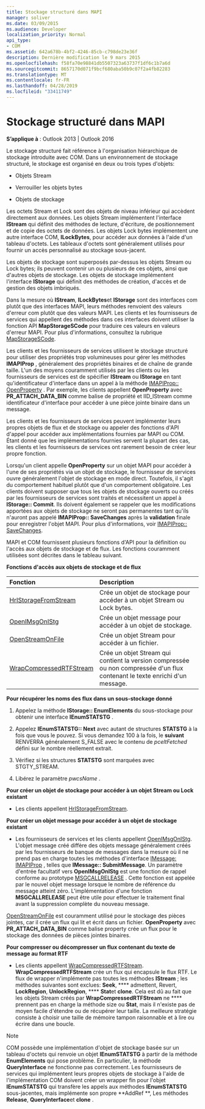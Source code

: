 ```yaml
---
title: Stockage structuré dans MAPI
manager: soliver
ms.date: 03/09/2015
ms.audience: Developer
localization_priority: Normal
api_type:
- COM
ms.assetid: 642a678b-4bf2-4246-85cb-c798de23e36f
description: Dernière modification le 9 mars 2015
ms.openlocfilehash: f58fa70e98841db5507323a63737f1df6c1b7a6d
ms.sourcegitcommit: 8657170d071f9bcf680aba50b9c07f2a4fb82283
ms.translationtype: MT
ms.contentlocale: fr-FR
ms.lasthandoff: 04/28/2019
ms.locfileid: "33411749"
---
```

# <a name="structured-storage-in-mapi"></a>Stockage structuré dans MAPI

  
  
**S’applique à** : Outlook 2013 | Outlook 2016 
  
Le stockage structuré fait référence à l'organisation hiérarchique de stockage introduite avec COM. Dans un environnement de stockage structuré, le stockage est organisé en deux ou trois types d'objets: 
  
- Objets Stream
    
- Verrouiller les objets bytes
    
- Objets de stockage
    
Les octets Stream et Lock sont des objets de niveau inférieur qui accèdent directement aux données. Les objets Stream implémentent l'interface **IStream** qui définit des méthodes de lecture, d'écriture, de positionnement et de copie des octets de données. Les objets Lock bytes implémentent une autre interface COM, **ILockBytes**, pour accéder aux données à l'aide d'un tableau d'octets. Les tableaux d'octets sont généralement utilisés pour fournir un accès personnalisé au stockage sous-jacent.
  
Les objets de stockage sont superposés par-dessus les objets Stream ou Lock bytes; ils peuvent contenir un ou plusieurs de ces objets, ainsi que d'autres objets de stockage. Les objets de stockage implémentent l'interface **IStorage** qui définit des méthodes de création, d'accès et de gestion des objets imbriqués. 
  
Dans la mesure où **IStream**, **ILockBytes**et **IStorage** sont des interfaces com plutôt que des interfaces MAPI, leurs méthodes renvoient des valeurs d'erreur com plutôt que des valeurs MAPI. Les clients et les fournisseurs de services qui appellent des méthodes dans ces interfaces doivent utiliser la fonction API **MapStorageSCode** pour traduire ces valeurs en valeurs d'erreur MAPI. Pour plus d'informations, consultez la rubrique [MapStorageSCode](mapstoragescode.md).
  
Les clients et les fournisseurs de services utilisent le stockage structuré pour utiliser des propriétés trop volumineuses pour gérer les méthodes **IMAPIProp** , généralement des propriétés binaires et de chaîne de grande taille. L'un des moyens couramment utilisés par les clients ou les fournisseurs de services est de spécifier **IStream** ou **IStorage** en tant qu'identificateur d'interface dans un appel à la méthode [IMAPIProp:: OpenProperty](imapiprop-openproperty.md) . Par exemple, les clients appellent **OpenProperty** avec **PR_ATTACH_DATA_BIN** comme balise de propriété et IID_IStream comme identificateur d'interface pour accéder à une pièce jointe binaire dans un message. 
  
Les clients et les fournisseurs de services peuvent implémenter leurs propres objets de flux et de stockage ou appeler des fonctions d'API d'appel pour accéder aux implémentations fournies par MAPI ou COM. Étant donné que les implémentations fournies servent la plupart des cas, les clients et les fournisseurs de services ont rarement besoin de créer leur propre fonction. 
  
Lorsqu'un client appelle **OpenProperty** sur un objet MAPI pour accéder à l'une de ses propriétés via un objet de stockage, le fournisseur de services ouvre généralement l'objet de stockage en mode direct. Toutefois, il s'agit du comportement habituel plutôt que d'un comportement obligatoire. Les clients doivent supposer que tous les objets de stockage ouverts ou créés par les fournisseurs de services sont traités et nécessitent un appel à **IStorage:: Commit**. Ils doivent également se rappeler que les modifications apportées aux objets de stockage ne seront pas permanentes tant qu'ils n'auront pas appelé **IMAPIProp:: SaveChanges** après la **validation** finale pour enregistrer l'objet MAPI. Pour plus d'informations, voir [IMAPIProp:: SaveChanges](imapiprop-savechanges.md).
  
MAPI et COM fournissent plusieurs fonctions d'API pour la définition ou l'accès aux objets de stockage et de flux. Les fonctions couramment utilisées sont décrites dans le tableau suivant.
  
**Fonctions d'accès aux objets de stockage et de flux**

|**Fonction**|**Description**|
|:-----|:-----|
|[HrIStorageFromStream](hristoragefromstream.md) <br/> |Crée un objet de stockage pour accéder à un objet Stream ou Lock bytes.  <br/> |
|[OpenIMsgOnIStg](openimsgonistg.md) <br/> |Crée un objet message pour accéder à un objet de stockage.  <br/> |
|[OpenStreamOnFile](openstreamonfile.md) <br/> |Crée un objet Stream pour accéder à un fichier.  <br/> |
|[WrapCompressedRTFStream](wrapcompressedrtfstream.md) <br/> |Crée un objet Stream qui contient la version compressée ou non compressée d'un flux contenant le texte enrichi d'un message.  <br/> |
   
 **Pour récupérer les noms des flux dans un sous-stockage donné**
  
1. Appelez la méthode **IStorage:: EnumElements** du sous-stockage pour obtenir une interface **IEnumSTATSTG** . 
    
2. Appelez **IEnumSTATSTG:: Next** avec autant de structures **STATSTG** à la fois que vous le pouvez. Si vous demandez 100 à la fois, le **suivant** RENVERRA généralement S_FALSE avec le contenu de _pceltFetched_ défini sur le nombre réellement extrait. 
    
3. Vérifiez si les structures **STATSTG** sont marquées avec STGTY_STREAM. 
    
4. Libérez le paramètre _pwcsName_ . 
    
 **Pour créer un objet de stockage pour accéder à un objet Stream ou Lock existant**
  
- Les clients appellent [HrIStorageFromStream](hristoragefromstream.md). 
    
 **Pour créer un objet message pour accéder à un objet de stockage existant**
  
- Les fournisseurs de services et les clients appellent [OpenIMsgOnIStg](openimsgonistg.md). L'objet message créé diffère des objets message généralement créés par les fournisseurs de banque de messages dans la mesure où il ne prend pas en charge toutes les méthodes d'interface [IMessage: IMAPIProp](imessageimapiprop.md) , telles que **IMessage:: SubmitMessage**. Un paramètre d'entrée facultatif vers **OpenIMsgOnIStg** est une fonction de rappel conforme au prototype [MSGCALLRELEASE](msgcallrelease.md) . Cette fonction est appelée par le nouvel objet message lorsque le nombre de référence du message atteint zéro. L'implémentation d'une fonction **MSGCALLRELEASE** peut être utile pour effectuer le traitement final avant la suppression complète du nouveau message. 
    
[OpenStreamOnFile](openstreamonfile.md) est couramment utilisé pour le stockage des pièces jointes, car il crée un flux qui lit et écrit dans un fichier. **OpenProperty** avec **PR_ATTACH_DATA_BIN** comme balise property crée un flux pour le stockage des données de pièces jointes binaires. 
  
 **Pour compresser ou décompresser un flux contenant du texte de message au format RTF**
  
- Les clients appellent [WrapCompressedRTFStream](wrapcompressedrtfstream.md). **WrapCompressedRTFStream** crée un flux qui encapsule le flux RTF. Le flux de wrapper n'implémente pas toutes les méthodes **IStream** ; les méthodes suivantes sont exclues: **Seek**, **** admettent, Revert, **LockRegion**, **UnlockRegion**, **** **Stat**et **clone**. Cela est dû au fait que les objets Stream créés par **WrapCompressedRTFStream** ne **** prennent pas en charge la méthode size ou **Stat**, mais il n'existe pas de moyen facile d'étendre ou de récupérer leur taille. La meilleure stratégie consiste à choisir une taille de mémoire tampon raisonnable et à lire ou écrire dans une boucle.
    
> [!NOTE]
> COM possède une implémentation d'objet de stockage basée sur un tableau d'octets qui renvoie un objet **IEnumSTATSTG** à partir de la méthode **EnumElements** qui pose problème. En particulier, la méthode **QueryInterface** ne fonctionne pas correctement. Les fournisseurs de services qui implémentent leurs propres objets de stockage à l'aide de l'implémentation COM doivent créer un wrapper fin pour l'objet **IEnumSTATSTG** qui transfère les appels aux méthodes **IEnumSTATSTG** sous-jacentes, mais implémente son propre **AddRef **, Les méthodes **Release**, **QueryInterface**et **clone** . 
  

